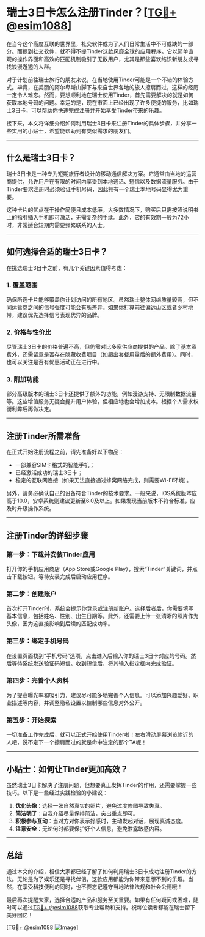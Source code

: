 # 瑞士3日卡怎么注册Tinder？[[TG💪+ @esim1088](https://t.me/s/esim1088)]

在当今这个高度互联的世界里，社交软件成为了人们日常生活中不可或缺的一部分。而提到社交软件，就不得不提Tinder这款风靡全球的应用程序。它以简单直观的操作界面和高效的匹配机制吸引了无数用户，尤其是那些喜欢结识新朋友或寻找浪漫邂逅的人群。

对于计划前往瑞士旅行的朋友来说，在当地使用Tinder可能是一个不错的体验方式。毕竟，在美丽的阿尔卑斯山脚下与来自世界各地的旅人擦肩而过，这样的经历一定令人难忘。然而，要想顺利地在瑞士使用Tinder，首先需要解决的就是如何获取本地号码的问题。幸运的是，现在市面上已经出现了许多便捷的服务，比如瑞士3日卡，可以帮助你快速完成注册并开始享受Tinder带来的乐趣。

接下来，本文将详细介绍如何利用瑞士3日卡来注册Tinder的具体步骤，并分享一些实用的小贴士，希望能帮助到有类似需求的朋友们。

---

## 什么是瑞士3日卡？

瑞士3日卡是一种专为短期旅行者设计的移动通信解决方案。它通常由当地的运营商提供，允许用户在有限的时间内享受到本地通话、短信以及数据流量服务。由于Tinder要求注册时必须验证手机号码，因此拥有一个瑞士本地号码显得尤为重要。

这种卡片的优点在于操作简便且成本低廉。大多数情况下，购买后只需按照说明书上的指引插入手机即可激活，无需复杂的手续。此外，它的有效期一般为72小时，非常适合短期内需要频繁联系的人士。

---

## 如何选择合适的瑞士3日卡？

在挑选瑞士3日卡之前，有几个关键因素值得考虑：

### 1. **覆盖范围**
确保所选卡片能够覆盖你计划访问的所有地区。虽然瑞士整体网络质量较高，但不同运营商之间的信号强度可能会有所差异。如果你打算前往偏远山区或者乡村地带，建议优先选择信号表现优异的品牌。

### 2. **价格与性价比**
尽管瑞士3日卡的价格普遍不高，但仍需对比多家供应商提供的产品。除了基本资费外，还需留意是否存在隐藏收费项目（如超出套餐用量后的额外费用）。同时，也可以关注是否有优惠活动正在进行中。

### 3. **附加功能**
部分高级版本的瑞士3日卡还提供了额外的功能，例如漫游支持、无限制数据流量等。这些增值服务无疑会提升用户体验，但相应地也会增加成本。根据个人需求权衡利弊后再做决定。

---

## 注册Tinder所需准备

在正式开始注册流程之前，请先准备好以下物品：
- 一部兼容SIM卡格式的智能手机；
- 已经激活成功的瑞士3日卡；
- 稳定的互联网连接（如果无法直接通过蜂窝网络完成，则需要Wi-Fi环境）。

另外，请务必确认自己的设备符合Tinder的技术要求。一般来说，iOS系统版本应高于10.0，安卓系统则建议更新至6.0及以上。如果发现当前版本不符合标准，应及时升级操作系统。

---

## 注册Tinder的详细步骤

### 第一步：下载并安装Tinder应用
打开你的手机应用商店（App Store或Google Play），搜索“Tinder”关键词，并点击下载按钮。等待安装完成后启动应用程序。

### 第二步：创建账户
首次打开Tinder时，系统会提示你登录或注册新账户。选择后者后，你需要填写基本信息，包括姓名、性别、出生日期等。此外，还需要上传一张清晰的照片作为头像，因为这直接影响到后续的匹配成功率。

### 第三步：绑定手机号码
在设置页面找到“手机号码”选项，点击进入后输入你的瑞士3日卡对应的号码。然后等待系统发送验证码短信。收到短信后，将其输入指定框内完成验证。

### 第四步：完善个人资料
为了提高曝光率和吸引力，建议尽可能多地完善个人信息。可以添加兴趣爱好、职业描述等内容，并调整隐私设置以控制哪些信息对外公开。

### 第五步：开始探索
一切准备工作完成后，就可以正式开始使用Tinder啦！左右滑动屏幕浏览附近的人吧，说不定下一个擦肩而过的就是命中注定的那个TA呢！

---

## 小贴士：如何让Tinder更加高效？

虽然瑞士3日卡解决了注册问题，但想要真正发挥Tinder的作用，还需要掌握一些技巧。以下是一些经过实践检验的小建议：

1. **优化头像**：选择一张自然真实的照片，避免过度修图导致失真。
2. **简洁明了**：自我介绍尽量保持简洁，突出重点即可。
3. **积极参与互动**：当对方对你表示好感时，主动发起对话，展现真诚态度。
4. **注意安全**：无论何时都要保护好个人信息，避免泄露敏感内容。

---

## 总结

通过本文的介绍，相信大家都已经了解了如何利用瑞士3日卡成功注册Tinder的方法。无论是为了娱乐还是寻找伴侣，这款应用都能为你带来意想不到的乐趣。当然，在享受科技便利的同时，也不要忘记遵守当地法律法规和社会公德哦！

最后再次提醒大家，选择合适的产品和服务至关重要。如果有任何疑问或困难，随时可以通过[TG💪+ @esim1088](https://t.me/s/esim1088)获取专业帮助和支持。祝每位读者都能在瑞士留下美好回忆！

[[TG💪+ @esim1088](https://t.me/s/esim1088) ![Image](https://i.postimg.cc/4NQfJmqS/Snipaste-2025-05-13-00-14-12.png)]